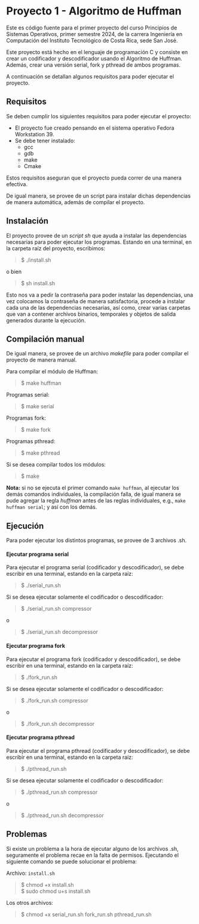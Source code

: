 # Proyecto 1 - Algoritmo de Huffman

Este es código fuente para el primer proyecto del curso Principios de Sistemas Operativos, primer semestre 2024, de la carrera Ingeniería en Computación del Instituto Tecnológico de Costa Rica, sede San José.

Este proyecto está hecho en el lenguaje de programación C y consiste en crear un codificador y descodificador usando el Algoritmo de Huffman. Además, crear una versión serial, fork y pthread de ambos programas. 

A continuación se detallan algunos requisitos para poder ejecutar el proyecto.

## Requisitos

Se deben cumplir los siguientes requisitos para poder ejecutar el proyecto:

- El proyecto fue creado pensando en el sistema operativo Fedora Workstation 39.
- Se debe tener instalado:
    - gcc
    - gdb
    - make
    - Cmake

Estos requisitos aseguran que el proyecto pueda correr de una manera efectiva. 

De igual manera, se provee de un script para instalar dichas dependencias de manera automática, además de compilar el proyecto. 

## Instalación

El proyecto provee de un *script sh* que ayuda a instalar las dependencias necesarias para poder ejecutar los programas. Estando en una terminal, en la carpeta raíz del proyecto, escribimos:

> $ ./install.sh

o bien

> $ sh install.sh

Esto nos va a pedir la contraseña para poder instalar las dependencias, una vez colocamos la contraseña de manera satisfactoria, procede a instalar cada una de las dependencias necesarias, así como, crear varias carpetas que van a contener archivos binarios, temporales y objetos de salida generados durante la ejecución. 

## Compilación manual

De igual manera, se provee de un archivo *makefile* para poder compilar el proyecto de manera manual. 

Para compilar el módulo de Huffman:

> $ make huffman

Programas serial:

> $ make serial

Programas fork:

> $ make fork


Programas pthread: 

> $ make pthread

Si se desea compilar todos los módulos:

> $ make

**Nota:** si no se ejecuta el primer comando `make huffman`, al ejecutar los demás comandos individuales, la compilación falla, de igual manera se pude agregar la regla *huffman* antes de las reglas individuales, e.g., `make huffman serial`; y así con los demás. 

## Ejecución

Para poder ejecutar los distintos programas, se provee de 3 archivos .sh. 

#### Ejecutar programa serial

Para ejecutar el programa serial (codificador y descodificador), se debe escribir en una terminal, estando en la carpeta raíz:

> $ ./serial_run.sh

Si se desea ejecutar solamente el codificador o descodificador:

> $ ./serial_run.sh compressor

o 

> $ ./serial_run.sh decompressor


#### Ejecutar programa fork

Para ejecutar el programa fork (codificador y descodificador), se debe escribir en una terminal, estando en la carpeta raíz:

> $ ./fork_run.sh

Si se desea ejecutar solamente el codificador o descodificador:

> $ ./fork_run.sh compressor

o 

> $ ./fork_run.sh decompressor


#### Ejecutar programa pthread

Para ejecutar el programa pthread (codificador y descodificador), se debe escribir en una terminal, estando en la carpeta raíz:

> $ ./pthread_run.sh

Si se desea ejecutar solamente el codificador o descodificador:

> $ ./pthread_run.sh compressor

o 

> $ ./pthread_run.sh decompressor


## Problemas

Si existe un problema a la hora de ejecutar alguno de los archivos .sh, seguramente el problema recae en la falta de permisos. Ejecutando el siguiente comando se puede solucionar el problema:

Archivo: `install.sh`
> $ chmod +x install.sh  
> $ sudo chmod u+s install.sh

Los otros archivos:
> $ chmod +x serial_run.sh fork_run.sh pthread_run.sh
